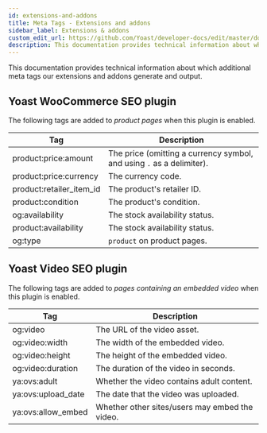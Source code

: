 ```yaml
---
id: extensions-and-addons
title: Meta Tags - Extensions and addons
sidebar_label: Extensions & addons
custom_edit_url: https://github.com/Yoast/developer-docs/edit/master/docs/features/meta-tags/extensions-and-addons.md
description: This documentation provides technical information about which additional meta tags our extensions and addons generate and output.
---
```

This documentation provides technical information about which additional meta tags our extensions and addons generate and output.

## Yoast WooCommerce SEO plugin

The following tags are added to _product pages_ when this plugin is enabled.

| Tag | Description |
|---|----|
| product:price:amount | The price (omitting a currency symbol, and using `.` as a delimiter). |
| product:price:currency | The currency code. |
| product:retailer_item_id | The product's retailer ID. |
| product:condition | The product's condition. |
| og:availability | The stock availability status. |
| product:availability | The stock availability status. |
| og:type | `product` on product pages. |

## Yoast Video SEO plugin

The following tags are added to _pages containing an embedded video_ when this plugin is enabled.

| Tag | Description |
|---|----|
| og:video | The URL of the video asset. |
| og:video:width | The width of the embedded video. |
| og:video:height | The height of the embedded video. |
| og:video:duration | The duration of the video in seconds. |
| ya:ovs:adult | Whether the video contains adult content. |
| ya:ovs:upload_date | The date that the video was uploaded. |
| ya:ovs:allow_embed | Whether other sites/users may embed the video. |
